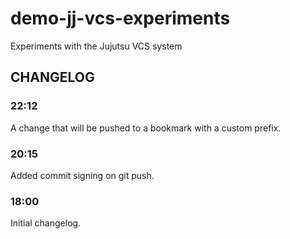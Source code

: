 # demo-jj-vcs-experiments

Experiments with the Jujutsu VCS system

## CHANGELOG

### 22:12

A change that will be pushed to a bookmark with a custom prefix.

### 20:15

Added commit signing on git push.

### 18:00

Initial changelog.
